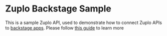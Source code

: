 # Zuplo Backstage Sample

This is a sample Zuplo API, used to demonstrate how to connect Zuplo APIs to [backstage apps](https://github.com/zuplo-samples/backstage-sample). Please follow [this guide](https://zuplo.com/docs/articles/add-api-to-backstage) to learn more
